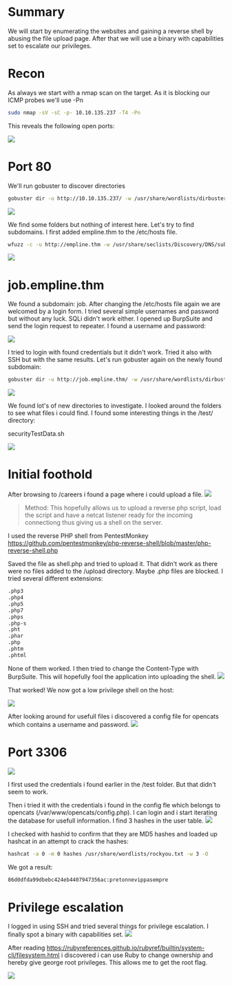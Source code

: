 # Summary
We will start by enumerating the websites and gaining a reverse shell by abusing the file upload page. After that we will use a binary with capabilities set to escalate our privileges. 

# Recon
As always we start with a nmap scan on the target. As it is blocking our ICMP probes we'll use -Pn

```sh
sudo nmap -sV -sC -p- 10.10.135.237 -T4 -Pn
```

This reveals the following open ports:

<img src="https://raw.githubusercontent.com/vbrunschot/Write-Ups/main/TryHackMe/Empline/assets/1.png">

# Port 80
We'll run gobuster to discover directories

```sh
gobuster dir -u http://10.10.135.237/ -w /usr/share/wordlists/dirbuster/directory-list-2.3-medium.txt 
```

<img src="https://raw.githubusercontent.com/vbrunschot/Write-Ups/main/TryHackMe/Empline/assets/2.png">

We find some folders but nothing of interest here. Let's try to find subdomains. I first added empline.thm to the /etc/hosts file.

```sh
wfuzz -c -u http://empline.thm -w /usr/share/seclists/Discovery/DNS/subdomains-top1million-20000.txt -H 'Host: FUZZ.empline.thm' --hw 914

```
<img src="https://raw.githubusercontent.com/vbrunschot/Write-Ups/main/TryHackMe/Empline/assets/3.png">

# job.empline.thm

We found a subdomain: job. After changing the /etc/hosts file again we are welcomed by a login form.
I tried several simple usernames and password but without any luck. SQLi didn't work either.
I opened up BurpSuite and send the login request to repeater. I found a username and password:

<img src="https://raw.githubusercontent.com/vbrunschot/Write-Ups/main/TryHackMe/Empline/assets/4.png">

I tried to login with found credentials but it didn't work. Tried it also with SSH but with the same results.
Let's run gobuster again on the newly found subdomain:

```sh
gobuster dir -u http://job.empline.thm/ -w /usr/share/wordlists/dirbuster/directory-list-2.3-medium.txt
```

<img src="https://raw.githubusercontent.com/vbrunschot/Write-Ups/main/TryHackMe/Empline/assets/5.png">

We found lot's of new directories to investigate. I looked around the folders to see what files i could find. I found some interesting things in the /test/ directory:

securityTestData.sh

<img src="https://raw.githubusercontent.com/vbrunschot/Write-Ups/main/TryHackMe/Empline/assets/6.png">


# Initial foothold
After browsing to /careers i found a page where i could upload a file.
<img src="https://raw.githubusercontent.com/vbrunschot/Write-Ups/main/TryHackMe/Empline/assets/8.png">

>Method:
>This hopefully allows us to upload a reverse php script, load the script and have a netcat listener ready for the incoming connectiong thus giving us a shell on the server.

I used the reverse PHP shell from PentestMonkey
https://github.com/pentestmonkey/php-reverse-shell/blob/master/php-reverse-shell.php

Saved the file as shell.php and tried to upload it. That didn't work as there were no files added to the /upload directory. Maybe .php files are blocked. I tried several different extensions:
```sh
.php3
.php4
.php5
.php7
.phps
.php-s
.pht
.phar
.php
.phtm
.phtml
```
None of them worked. I then tried to change the Content-Type with BurpSuite. This will hopefully fool the application into uploading the shell.
<img src="https://raw.githubusercontent.com/vbrunschot/Write-Ups/main/TryHackMe/Empline/assets/9.png">

That worked! We now got a low privilege shell on the host:


<img src="https://raw.githubusercontent.com/vbrunschot/Write-Ups/main/TryHackMe/Empline/assets/10.png">


After looking around for usefull files i discovered a config file for opencats which contains a username and password.
<img src="https://raw.githubusercontent.com/vbrunschot/Write-Ups/main/TryHackMe/Empline/assets/11.png">


# Port 3306
<img src="https://raw.githubusercontent.com/vbrunschot/Write-Ups/main/TryHackMe/Empline/assets/7.png">

I first used the credentials i found earlier in the /test folder. But that didn't seem to work.

Then i tried it with the credentials i found in the config fle which belongs to opencats (/var/www/opencats/config.php). I can login and i start iterating the database for usefull information.
I find 3 hashes in the user table.
<img src="https://raw.githubusercontent.com/vbrunschot/Write-Ups/main/TryHackMe/Empline/assets/12.png">

I checked with hashid to confirm that they are MD5 hashes and loaded up hashcat in an attempt to crack the hashes:
```sh
hashcat -a 0 -m 0 hashes /usr/share/wordlists/rockyou.txt -w 3 -O  
```

We got a result:
```sh
86d0dfda99dbebc424eb4407947356ac:pretonnevippasempre
```

# Privilege escalation
I logged in using SSH and tried several things for privilege escalation. I finally spot a binary with capabilities set. 
<img src="https://raw.githubusercontent.com/vbrunschot/Write-Ups/main/TryHackMe/Empline/assets/13.png">

After reading https://rubyreferences.github.io/rubyref/builtin/system-cli/filesystem.html i discovered i can use Ruby to change ownership and hereby give george root privileges. This allows me to get the root flag.

<img src="https://raw.githubusercontent.com/vbrunschot/Write-Ups/main/TryHackMe/Empline/assets/14.png">
















